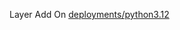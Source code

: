 Layer Add On
[deployments/python3.12](https://api.klayers.cloud/api/v2/p3.12/layers/latest/ap-south-1/json)
